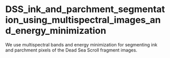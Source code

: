 # DSS_ink_and_parchment_segmentation_using_multispectral_images_and_energy_minimization
We use multispectral bands and energy minimization for segmenting ink and parchment pixels of the Dead Sea Scroll fragment images.
